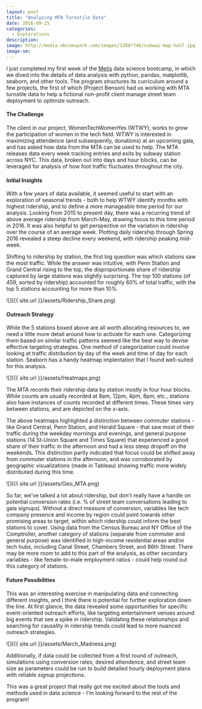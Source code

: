 ```yaml
---
layout: post
title: "Analyzing MTA Turnstile Data"
date: 2016-09-25
categories: 
  - Explorations
description: 
image: http://media.nbcnewyork.com/images/1200*746/subway-map-half.jpg
image-sm:
---
```

I just completed my first week of the [Metis](http://www.thisismetis.com/data-science-bootcamps) data science bootcamp, in which we dived into the details of data analysis with python, pandas, matplotlib, seaborn, and other tools.  The program structures its curriculum around a few projects, the first of which (Project Benson) had us working with MTA turnstile data to help a fictional non-profit client manage street team deployment to optimize outreach.

#### The Challenge

The client in our project, WomenTechWomenYes (WTWY), works to grow the participation of women in the tech field. WTWY is interested in maximizing attendence (and subsequently, donations) at an upcoming gala, and has asked how data from the MTA can be used to help. The MTA releases data every week tracking entries and exits by subway station across NYC.  This data, broken out into days and hour blocks, can be leveraged for analysis of how foot traffic fluctuates throughout the city.  

#### Initial Insights

With a few years of data available, it seemed useful to start with an exploration of seasonal trends - both to help WTWY identify months with highest ridership, and to define a more manageable time period for our analysis.  Looking from 2015 to present day, there was a recurring trend of above average ridership from March-May, drawing focus to this time period in 2016.  It was also helpful to get perspective on the variation in ridership over the course of an average week.  Plotting daily ridership through Spring 2016 revealed a steep decline every weekend, with ridership peaking mid-week.

Shifting to ridership by station, the first big question was which stations saw the most traffic.  While the answer was intuitive, with Penn Station and Grand Central rising to the top, the disproportionate share of ridership captured by large stations was slightly surprising.  The top 100 stations (of 459, sorted by ridership) accounted for roughly 60% of total traffic, with the top 5 stations accounting for more than 10%.

![]({{ site.url }}/assets/Ridership_Share.png)

#### Outreach Strategy

While the 5 stations boxed above are all worth allocating resources to, we need a little more detail around how to activate for each one. Categorizing them based on similar traffic patterns seemed like the best way to devise effective targeting strategies.  One method of categorization could involve looking at traffic distribution by day of the week and time of day for each station.  Seaborn has a handy heatmap implentation that I found well-suited for this analysis.

![]({{ site.url }}/assets/Heatmaps.png)

The MTA records their ridership data by station mostly in four hour blocks.  While counts are usually recorded at 8am, 12pm, 4pm, 8pm, etc., stations also have instances of counts recorded at different times.  These times vary between stations, and are depicted on the x-axis.

The above heatmaps highlighted a distinction between commuter stations - like Grand Central, Penn Station, and Herald Square - that saw most of their traffic during the weekday mornings and evenings, and general purpose stations (14 St-Union Square and Times Square) that experienced a good share of their traffic in the afternoon and had a less steep dropoff on the weekends.  This distinction partly indicated that focus could be shifted away from commuter stations in the afternoon, and was corroborated by geographic visualizations (made in Tableau) showing traffic more widely distributed during this time.

![]({{ site.url }}/assets/Geo_MTA.png)

So far, we've talked a lot about ridership, but don't really have a handle on potential conversion rates (i.e. % of street team conversations leading to gala signups).  Without a direct measure of conversion, variables like tech company presence and income by region could point towards other promising areas to target, within which ridership could inform the best stations to cover.  Using data from the Census Bureau and NY Office of the Comptroller, another category of stations (separate from commuter and general purpose) was identified in high-income residential areas and/or tech hubs, including Canal Street, Chambers Street, and 86th Street. There may be more room to add to this part of the analysis, as other secondary variables - like female-to-male employment ratios - could help round out this category of stations.

#### Future Possibilities

This was an interesting exercise in manipulating data and connecting different insights, and I think there is potential for further exploration down the line. At first glance, the data revealed some opportunities for specific event-oriented outreach efforts, like targeting entertainment venues around big events that see a spike in ridership.  Validating these relationships and searching for causality in ridership trends could lead to more nuanced outreach strategies.  

![]({{ site.url }}/assets/March_Madness.png)

Additionally, if data could be collected from a first round of outreach, simulations using conversion rates, desired attendence, and street team size as parameters could be run to build detailed hourly deployment plans with reliable signup projections.

This was a great project that really got me excited about the tools and methods used in data science - I'm looking forward to the rest of the program!
